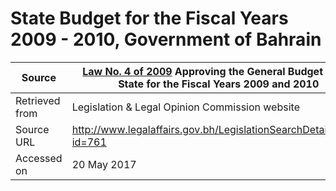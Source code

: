 # State Budget for the Fiscal Years 2009 - 2010, Government of Bahrain

Source         | [Law No. 4 of 2009](K3106.pdf) Approving the General Budget of the State for the Fiscal Years 2009 and 2010
---------------|--------------
Retrieved from | Legislation & Legal Opinion Commission website
Source URL     | http://www.legalaffairs.gov.bh/LegislationSearchDetails.aspx?id=761
Accessed on    | 20 May 2017
